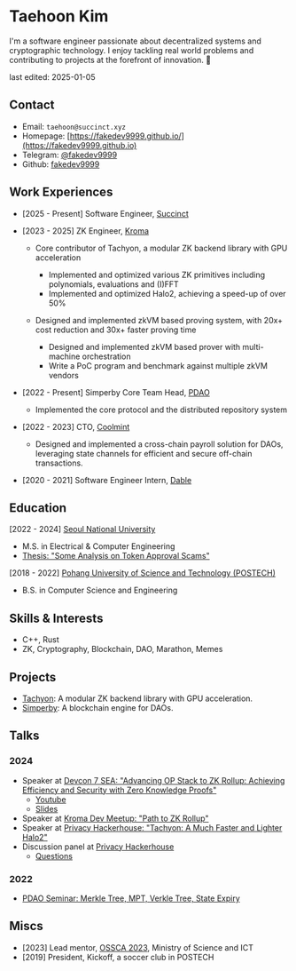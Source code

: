 # Taehoon Kim

I'm a software engineer passionate about decentralized systems and cryptographic technology.
I enjoy tackling real world problems and contributing to projects at the forefront of innovation. 👻

last edited: 2025-01-05

## Contact

- Email: `taehoon@succinct.xyz`
- Homepage: [https://fakedev9999.github.io/](https://fakedev9999.github.io)
- Telegram: [@fakedev9999](https://t.me/fakedev9999)
- Github: [fakedev9999](https://github.com/fakedev9999)

## Work Experiences

- [2025 - Present] Software Engineer, [Succinct](https://www.succinct.xyz)

- [2023 - 2025] ZK Engineer, [Kroma](https://kroma.network)

    - Core contributor of Tachyon, a modular ZK backend library with GPU acceleration
        - Implemented and optimized various ZK primitives including polynomials, evaluations and (I)FFT
        - Implemented and optimized Halo2, achieving a speed-up of over 50%

    - Designed and implemented zkVM based proving system, with 20x+ cost reduction and 30x+ faster proving time
        - Designed and implemented zkVM based prover with multi-machine orchestration
        - Write a PoC program and benchmark against multiple zkVM vendors

- [2022 - Present] Simperby Core Team Head, [PDAO](https://dao.postech.ac.kr)

    - Implemented the core protocol and the distributed repository system

- [2022 - 2023] CTO, [Coolmint](https://www.youtube.com/watch?v=XhMyrjke0rY)

    - Designed and implemented a cross-chain payroll solution for DAOs, leveraging state channels for efficient and secure off-chain transactions.

- [2020 - 2021] Software Engineer Intern, [Dable](https://dable.io/en)

## Education

[2022 - 2024] [Seoul National University](https://en.snu.ac.kr)

- M.S. in Electrical & Computer Engineering
- [Thesis: "Some Analysis on Token Approval Scams"](https://dcollection.snu.ac.kr/public_resource/pdf/000000184898_20241125233451.pdf)

[2018 - 2022] [Pohang University of Science and Technology (POSTECH)](https://www.postech.ac.kr/eng)

- B.S. in Computer Science and Engineering

## Skills & Interests

- C++, Rust
- ZK, Cryptography, Blockchain, DAO, Marathon, Memes

## Projects

- [Tachyon](https://github.com/kroma-network/tachyon): A modular ZK backend library with GPU acceleration.
- [Simperby](https://github.com/postech-dao/simperby): A blockchain engine for DAOs.

## Talks

### 2024

- Speaker at [Devcon 7 SEA: "Advancing OP Stack to ZK Rollup: Achieving Efficiency and Security with Zero Knowledge Proofs"](https://app.devcon.org/schedule/ZKKUNZ)
    - [Youtube](https://youtu.be/04Fis57TTHE?si=KY5Zbn-1U4rco9re)
    - [Slides](https://docs.google.com/presentation/d/1C4LP01Njg8d8_7focQ3IHctmO58TbdilXcn-G6_m3sM/edit?usp=sharing)
- Speaker at [Kroma Dev Meetup: "Path to ZK Rollup"](https://lu.ma/e44j9k6f)
- Speaker at [Privacy Hackerhouse: "Tachyon: A Much Faster and Lighter Halo2"](https://lu.ma/privacy_hackerhouse)
- Discussion panel at [Privacy Hackerhouse](https://lu.ma/privacy_hackerhouse)
    - [Questions](https://ludium.notion.site/Privacy-Hackerhouse-Panel-Questions-28a8d007b9d54b0d8e467ccd1876ca65)

### 2022

- [PDAO Seminar: Merkle Tree, MPT, Verkle Tree, State Expiry](https://www.youtube.com/watch?v=pimvZFp_gv0)

## Miscs

- [2023] Lead mentor, [OSSCA 2023](https://www.contribution.ac/), Ministry of Science and ICT
- [2019] President, Kickoff, a soccer club in POSTECH
